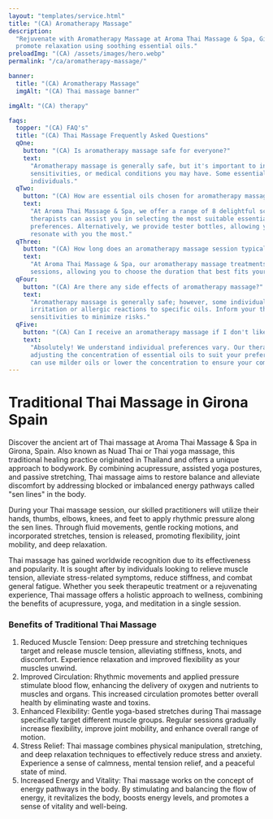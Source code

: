 ```yaml
---
layout: "templates/service.html"
title: "(CA) Aromatherapy Massage"
description:
  "Rejuvenate with Aromatherapy Massage at Aroma Thai Massage & Spa, Girona. Skilled therapists restore balance and
  promote relaxation using soothing essential oils."
preloadImg: "(CA) /assets/images/hero.webp"
permalink: "/ca/aromatherapy-massage/"

banner:
  title: "(CA) Aromatherapy Massage"
  imgAlt: "(CA) Thai massage banner"

imgAlt: "(CA) therapy"

faqs:
  topper: "(CA) FAQ's"
  title: "(CA) Thai Massage Frequently Asked Questions"
  qOne:
    button: "(CA) Is aromatherapy massage safe for everyone?"
    text:
      "Aromatherapy massage is generally safe, but it's important to inform your therapist about any allergies,
      sensitivities, or medical conditions you may have. Some essential oils may not be suitable for certain
      individuals."
  qTwo:
    button: "(CA) How are essential oils chosen for aromatherapy massage?"
    text:
      "At Aroma Thai Massage & Spa, we offer a range of 8 delightful scents for you to choose from. Our experienced
      therapists can assist you in selecting the most suitable essential oils based on your specific needs and
      preferences. Alternatively, we provide tester bottles, allowing you to personally choose the essential oils that
      resonate with you the most."
  qThree:
    button: "(CA) How long does an aromatherapy massage session typically last?"
    text:
      "At Aroma Thai Massage & Spa, our aromatherapy massage treatments are available in either 60 or 90-minute
      sessions, allowing you to choose the duration that best fits your schedule and needs."
  qFour:
    button: "(CA) Are there any side effects of aromatherapy massage?"
    text:
      "Aromatherapy massage is generally safe; however, some individuals may experience mild side effects such as skin
      irritation or allergic reactions to specific oils. Inform your therapist about any known allergies or
      sensitivities to minimize risks."
  qFive:
    button: "(CA) Can I receive an aromatherapy massage if I don't like strong scents?"
    text:
      "Absolutely! We understand individual preferences vary. Our therapists can customize the aroma intensity by
      adjusting the concentration of essential oils to suit your preference. If you're sensitive to strong scents, we
      can use milder oils or lower the concentration to ensure your comfort."
---
```


# Traditional Thai Massage in Girona Spain

Discover the ancient art of Thai massage at Aroma Thai Massage & Spa in Girona, Spain. Also known as Nuad Thai or Thai
yoga massage, this traditional healing practice originated in Thailand and offers a unique approach to bodywork. By
combining acupressure, assisted yoga postures, and passive stretching, Thai massage aims to restore balance and
alleviate discomfort by addressing blocked or imbalanced energy pathways called "sen lines" in the body.

During your Thai massage session, our skilled practitioners will utilize their hands, thumbs, elbows, knees, and feet to
apply rhythmic pressure along the sen lines. Through fluid movements, gentle rocking motions, and incorporated
stretches, tension is released, promoting flexibility, joint mobility, and deep relaxation.

Thai massage has gained worldwide recognition due to its effectiveness and popularity. It is sought after by individuals
looking to relieve muscle tension, alleviate stress-related symptoms, reduce stiffness, and combat general fatigue.
Whether you seek therapeutic treatment or a rejuvenating experience, Thai massage offers a holistic approach to
wellness, combining the benefits of acupressure, yoga, and meditation in a single session.

### Benefits of Traditional Thai Massage

1.  Reduced Muscle Tension: Deep pressure and stretching techniques target and release muscle tension, alleviating
    stiffness, knots, and discomfort. Experience relaxation and improved flexibility as your muscles unwind.
2.  Improved Circulation: Rhythmic movements and applied pressure stimulate blood flow, enhancing the delivery of oxygen
    and nutrients to muscles and organs. This increased circulation promotes better overall health by eliminating waste
    and toxins.
3.  Enhanced Flexibility: Gentle yoga-based stretches during Thai massage specifically target different muscle groups.
    Regular sessions gradually increase flexibility, improve joint mobility, and enhance overall range of motion.
4.  Stress Relief: Thai massage combines physical manipulation, stretching, and deep relaxation techniques to
    effectively reduce stress and anxiety. Experience a sense of calmness, mental tension relief, and a peaceful state
    of mind.
5.  Increased Energy and Vitality: Thai massage works on the concept of energy pathways in the body. By stimulating and
    balancing the flow of energy, it revitalizes the body, boosts energy levels, and promotes a sense of vitality and
    well-being.
